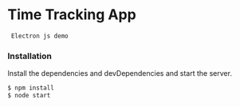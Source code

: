 # Time Tracking App
	 Electron js demo

### Installation



Install the dependencies and devDependencies and start the server.

```sh
$ npm install
$ node start
```
